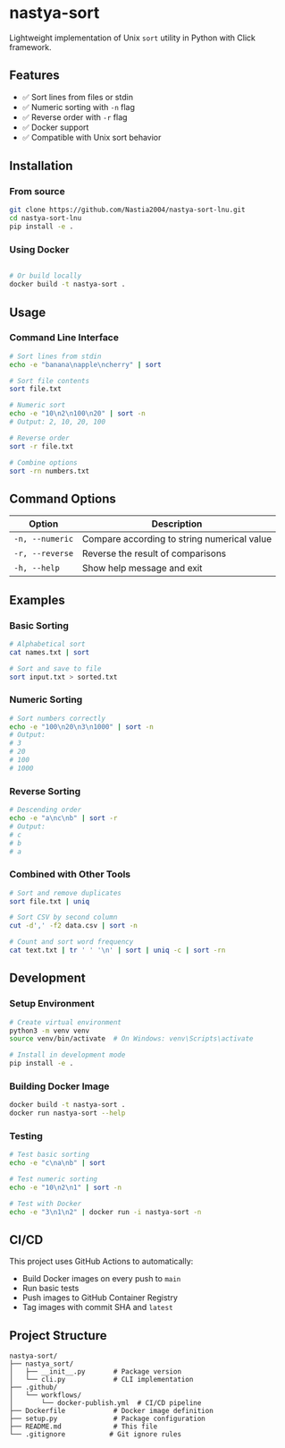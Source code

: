 # nastya-sort

Lightweight implementation of Unix `sort` utility in Python with Click framework.

## Features

- ✅ Sort lines from files or stdin
- ✅ Numeric sorting with `-n` flag
- ✅ Reverse order with `-r` flag
- ✅ Docker support
- ✅ Compatible with Unix sort behavior

## Installation

### From source

```bash
git clone https://github.com/Nastia2004/nastya-sort-lnu.git
cd nastya-sort-lnu
pip install -e .
```

### Using Docker

```bash

# Or build locally
docker build -t nastya-sort .
```

## Usage

### Command Line Interface

```bash
# Sort lines from stdin
echo -e "banana\napple\ncherry" | sort

# Sort file contents
sort file.txt

# Numeric sort
echo -e "10\n2\n100\n20" | sort -n
# Output: 2, 10, 20, 100

# Reverse order
sort -r file.txt

# Combine options
sort -rn numbers.txt
```

## Command Options

| Option | Description |
|--------|-------------|
| `-n, --numeric` | Compare according to string numerical value |
| `-r, --reverse` | Reverse the result of comparisons |
| `-h, --help` | Show help message and exit |

## Examples

### Basic Sorting

```bash
# Alphabetical sort
cat names.txt | sort

# Sort and save to file
sort input.txt > sorted.txt
```

### Numeric Sorting

```bash
# Sort numbers correctly
echo -e "100\n20\n3\n1000" | sort -n
# Output:
# 3
# 20
# 100
# 1000
```

### Reverse Sorting

```bash
# Descending order
echo -e "a\nc\nb" | sort -r
# Output:
# c
# b
# a
```

### Combined with Other Tools

```bash
# Sort and remove duplicates
sort file.txt | uniq

# Sort CSV by second column
cut -d',' -f2 data.csv | sort -n

# Count and sort word frequency
cat text.txt | tr ' ' '\n' | sort | uniq -c | sort -rn
```

## Development

### Setup Environment

```bash
# Create virtual environment
python3 -m venv venv
source venv/bin/activate  # On Windows: venv\Scripts\activate

# Install in development mode
pip install -e .
```

### Building Docker Image

```bash
docker build -t nastya-sort .
docker run nastya-sort --help
```

### Testing

```bash
# Test basic sorting
echo -e "c\na\nb" | sort

# Test numeric sorting
echo -e "10\n2\n1" | sort -n

# Test with Docker
echo -e "3\n1\n2" | docker run -i nastya-sort -n
```

## CI/CD

This project uses GitHub Actions to automatically:
- Build Docker images on every push to `main`
- Run basic tests
- Push images to GitHub Container Registry
- Tag images with commit SHA and `latest`

## Project Structure

```
nastya-sort/
├── nastya_sort/
│   ├── __init__.py       # Package version
│   └── cli.py            # CLI implementation
├── .github/
│   └── workflows/
│       └── docker-publish.yml  # CI/CD pipeline
├── Dockerfile            # Docker image definition
├── setup.py              # Package configuration
├── README.md             # This file
└── .gitignore           # Git ignore rules
```